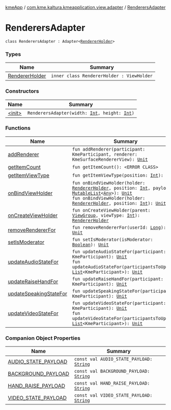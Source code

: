 [kmeApp](../../index.md) / [com.kme.kaltura.kmeapplication.view.adapter](../index.md) / [RenderersAdapter](./index.md)

# RenderersAdapter

`class RenderersAdapter : Adapter<`[`RendererHolder`](-renderer-holder/index.md)`>`

### Types

| Name | Summary |
|---|---|
| [RendererHolder](-renderer-holder/index.md) | `inner class RendererHolder : ViewHolder` |

### Constructors

| Name | Summary |
|---|---|
| [&lt;init&gt;](-init-.md) | `RenderersAdapter(width: `[`Int`](https://kotlinlang.org/api/latest/jvm/stdlib/kotlin/-int/index.html)`, height: `[`Int`](https://kotlinlang.org/api/latest/jvm/stdlib/kotlin/-int/index.html)`)` |

### Functions

| Name | Summary |
|---|---|
| [addRenderer](add-renderer.md) | `fun addRenderer(participant: KmeParticipant, renderer: KmeSurfaceRendererView): `[`Unit`](https://kotlinlang.org/api/latest/jvm/stdlib/kotlin/-unit/index.html) |
| [getItemCount](get-item-count.md) | `fun getItemCount(): <ERROR CLASS>` |
| [getItemViewType](get-item-view-type.md) | `fun getItemViewType(position: `[`Int`](https://kotlinlang.org/api/latest/jvm/stdlib/kotlin/-int/index.html)`): `[`Int`](https://kotlinlang.org/api/latest/jvm/stdlib/kotlin/-int/index.html) |
| [onBindViewHolder](on-bind-view-holder.md) | `fun onBindViewHolder(holder: `[`RendererHolder`](-renderer-holder/index.md)`, position: `[`Int`](https://kotlinlang.org/api/latest/jvm/stdlib/kotlin/-int/index.html)`, payloads: `[`MutableList`](https://kotlinlang.org/api/latest/jvm/stdlib/kotlin.collections/-mutable-list/index.html)`<`[`Any`](https://kotlinlang.org/api/latest/jvm/stdlib/kotlin/-any/index.html)`>): `[`Unit`](https://kotlinlang.org/api/latest/jvm/stdlib/kotlin/-unit/index.html)<br>`fun onBindViewHolder(holder: `[`RendererHolder`](-renderer-holder/index.md)`, position: `[`Int`](https://kotlinlang.org/api/latest/jvm/stdlib/kotlin/-int/index.html)`): `[`Unit`](https://kotlinlang.org/api/latest/jvm/stdlib/kotlin/-unit/index.html) |
| [onCreateViewHolder](on-create-view-holder.md) | `fun onCreateViewHolder(parent: `[`ViewGroup`](https://developer.android.com/reference/android/view/ViewGroup.html)`, viewType: `[`Int`](https://kotlinlang.org/api/latest/jvm/stdlib/kotlin/-int/index.html)`): `[`RendererHolder`](-renderer-holder/index.md) |
| [removeRendererFor](remove-renderer-for.md) | `fun removeRendererFor(userId: `[`Long`](https://kotlinlang.org/api/latest/jvm/stdlib/kotlin/-long/index.html)`): `[`Unit`](https://kotlinlang.org/api/latest/jvm/stdlib/kotlin/-unit/index.html) |
| [setIsModerator](set-is-moderator.md) | `fun setIsModerator(isModerator: `[`Boolean`](https://kotlinlang.org/api/latest/jvm/stdlib/kotlin/-boolean/index.html)`): `[`Unit`](https://kotlinlang.org/api/latest/jvm/stdlib/kotlin/-unit/index.html) |
| [updateAudioStateFor](update-audio-state-for.md) | `fun updateAudioStateFor(participant: KmeParticipant): `[`Unit`](https://kotlinlang.org/api/latest/jvm/stdlib/kotlin/-unit/index.html)<br>`fun updateAudioStateFor(participantsToUpdate: `[`List`](https://kotlinlang.org/api/latest/jvm/stdlib/kotlin.collections/-list/index.html)`<KmeParticipant>): `[`Unit`](https://kotlinlang.org/api/latest/jvm/stdlib/kotlin/-unit/index.html) |
| [updateRaiseHandFor](update-raise-hand-for.md) | `fun updateRaiseHandFor(participant: KmeParticipant): `[`Unit`](https://kotlinlang.org/api/latest/jvm/stdlib/kotlin/-unit/index.html) |
| [updateSpeakingStateFor](update-speaking-state-for.md) | `fun updateSpeakingStateFor(participant: KmeParticipant): `[`Unit`](https://kotlinlang.org/api/latest/jvm/stdlib/kotlin/-unit/index.html) |
| [updateVideoStateFor](update-video-state-for.md) | `fun updateVideoStateFor(participant: KmeParticipant): `[`Unit`](https://kotlinlang.org/api/latest/jvm/stdlib/kotlin/-unit/index.html)<br>`fun updateVideoStateFor(participantsToUpdate: `[`List`](https://kotlinlang.org/api/latest/jvm/stdlib/kotlin.collections/-list/index.html)`<KmeParticipant>): `[`Unit`](https://kotlinlang.org/api/latest/jvm/stdlib/kotlin/-unit/index.html) |

### Companion Object Properties

| Name | Summary |
|---|---|
| [AUDIO_STATE_PAYLOAD](-a-u-d-i-o_-s-t-a-t-e_-p-a-y-l-o-a-d.md) | `const val AUDIO_STATE_PAYLOAD: `[`String`](https://kotlinlang.org/api/latest/jvm/stdlib/kotlin/-string/index.html) |
| [BACKGROUND_PAYLOAD](-b-a-c-k-g-r-o-u-n-d_-p-a-y-l-o-a-d.md) | `const val BACKGROUND_PAYLOAD: `[`String`](https://kotlinlang.org/api/latest/jvm/stdlib/kotlin/-string/index.html) |
| [HAND_RAISE_PAYLOAD](-h-a-n-d_-r-a-i-s-e_-p-a-y-l-o-a-d.md) | `const val HAND_RAISE_PAYLOAD: `[`String`](https://kotlinlang.org/api/latest/jvm/stdlib/kotlin/-string/index.html) |
| [VIDEO_STATE_PAYLOAD](-v-i-d-e-o_-s-t-a-t-e_-p-a-y-l-o-a-d.md) | `const val VIDEO_STATE_PAYLOAD: `[`String`](https://kotlinlang.org/api/latest/jvm/stdlib/kotlin/-string/index.html) |
